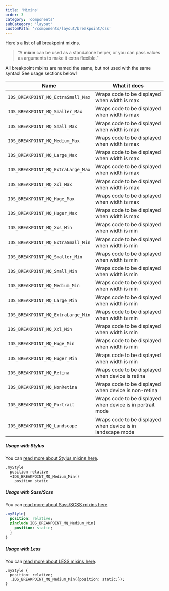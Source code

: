 ```yaml
---
title: 'Mixins'
order: 3
category: 'components'
subCategory: 'layout'
customPath: '/components/layout/breakpoint/css'
---
```


Here's a list of all breakpoint mixins.

> “A **mixin** can be used as a standalone helper, or you can pass values as arguments to make it extra flexible.”

<div class="if alert-banner warning">All breakpoint mixins are named the same, but not used with the same syntax! See usage sections below!</div>

| Name                               | What it does                                                |
| ---------------------------------- | ----------------------------------------------------------- |
| `IDS_BREAKPOINT_MQ_ExtraSmall_Max` | Wraps code to be displayed when width is max                |
| `IDS_BREAKPOINT_MQ_Smaller_Max`    | Wraps code to be displayed when width is max                |
| `IDS_BREAKPOINT_MQ_Small_Max`      | Wraps code to be displayed when width is max                |
| `IDS_BREAKPOINT_MQ_Medium_Max`     | Wraps code to be displayed when width is max                |
| `IDS_BREAKPOINT_MQ_Large_Max`      | Wraps code to be displayed when width is max                |
| `IDS_BREAKPOINT_MQ_ExtraLarge_Max` | Wraps code to be displayed when width is max                |
| `IDS_BREAKPOINT_MQ_Xxl_Max`        | Wraps code to be displayed when width is max                |
| `IDS_BREAKPOINT_MQ_Huge_Max`       | Wraps code to be displayed when width is max                |
| `IDS_BREAKPOINT_MQ_Huger_Max`      | Wraps code to be displayed when width is max                |
| `IDS_BREAKPOINT_MQ_Xxs_Min`        | Wraps code to be displayed when width is min                |
| `IDS_BREAKPOINT_MQ_ExtraSmall_Min` | Wraps code to be displayed when width is min                |
| `IDS_BREAKPOINT_MQ_Smaller_Min`    | Wraps code to be displayed when width is min                |
| `IDS_BREAKPOINT_MQ_Small_Min`      | Wraps code to be displayed when width is min                |
| `IDS_BREAKPOINT_MQ_Medium_Min`     | Wraps code to be displayed when width is min                |
| `IDS_BREAKPOINT_MQ_Large_Min`      | Wraps code to be displayed when width is min                |
| `IDS_BREAKPOINT_MQ_ExtraLarge_Min` | Wraps code to be displayed when width is min                |
| `IDS_BREAKPOINT_MQ_Xxl_Min`        | Wraps code to be displayed when width is min                |
| `IDS_BREAKPOINT_MQ_Huge_Min`       | Wraps code to be displayed when width is min                |
| `IDS_BREAKPOINT_MQ_Huger_Min`      | Wraps code to be displayed when width is min                |
| `IDS_BREAKPOINT_MQ_Retina`         | Wraps code to be displayed when device is retina            |
| `IDS_BREAKPOINT_MQ_NonRetina`      | Wraps code to be displayed when device is non-retina        |
| `IDS_BREAKPOINT_MQ_Portrait`       | Wraps code to be displayed when device is in portrait mode  |
| `IDS_BREAKPOINT_MQ_Landscape`      | Wraps code to be displayed when device is in landscape mode |

##### Usage with Stylus

<div class="if alert-banner">
 You can <a class="if external-link" href="https://stylus-lang.com/docs/mixins.html" target="\_blank" rel="noreferrer noopener"> read more about Stylus mixins here</a>.
</div>

```stylus
.myStyle
  position relative
  +IDS_BREAKPOINT_MQ_Medium_Min()
    position static
```

##### Usage with Sass/Scss

<div class="if alert-banner">
 You can <a class="if external-link" href="https://sass-lang.com/documentation/at-rules/mixin" target="\_blank" rel="noreferrer noopener"> read more about Sass/SCSS mixins here</a>.
</div>

```sass
.myStyle{
  position: relative;
  @include IDS_BREAKPOINT_MQ_Medium_Min{
    position: static;
  }
}
```

##### Usage with Less

<div class="if alert-banner">
 You can <a class="if external-link" href="http://lesscss.org/features/#mixins-feature" target="\_blank" rel="noreferrer noopener"> read more about LESS mixins here</a>.
</div>

```less
.myStyle {
  position: relative;
  .IDS_BREAKPOINT_MQ_Medium_Min({position: static;});
}
```
